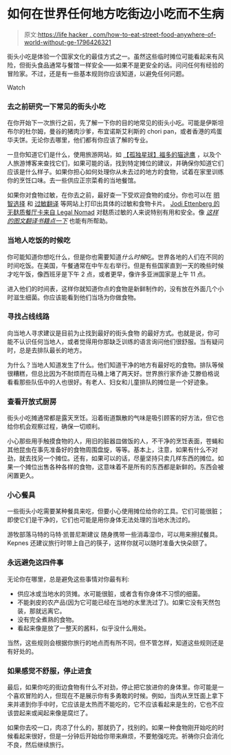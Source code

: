 # 如何在世界任何地方吃街边小吃而不生病

> 原文:[https://life hacker . com/how-to-eat-street-food-anywhere-of-world-without-ge-1796426321](https://lifehacker.com/how-to-eat-street-food-anywhere-in-the-world-without-ge-1796426321)

街头小吃是体验一个国家文化的最佳方式之一。虽然这些临时摊位可能看起来有风险，但街头食品通常与餐馆一样安全——如果不是更安全的话。问问任何有经验的冒险家。不过，还是有一些基本规则你应该知道，以避免任何问题。

Watch

### **去之前研究一下常见的街头小吃**

在你开始下一次旅行之前，先了解一下你的目的地常见的街头小吃。可能是伊斯坦布尔的杜尔姆，曼谷的猪肉沙爹，布宜诺斯艾利斯的 chori pan，或者香港的鸡蛋华夫饼。无论你去哪里，他们都有你应该了解的专业。

一旦你知道它们是什么，使用旅游网站，如 [【孤独星球】](http://www.lonelyplanet.com/)[福多的](http://www.fodors.com/)[猫途鹰](https://www.tripadvisor.com/) ，以及个人旅游博客来查找它们，如果可能的话，找到特定摊位的建议，并确保你知道它们应该是什么样子。如果你担心如何处理你从未去过的地方的食物，试着在家里训练你的烹饪口味。去一些供应正宗菜肴的当地餐馆。

如果你对食物过敏，在你去之前，最好查一下受欢迎食物的成分。你也可以在 [明智选择](http://www.selectwisely.com/) 和 [过敏翻译](https://www.allergytranslation.com/) 等网站上打印出具体的过敏和食物卡片。 [Jodi Ettenberg 的无麸质餐厅卡来自 Legal Nomad](http://www.legalnomads.com/gluten-free) 对麸质过敏的人来说特别有用和安全。像 [*这样的图文翻译书籍点一下*](https://www.amazon.com/gp/product/3980880273/?asc_campaign=InlineText&asc_refurl=https://lifehacker.com/how-to-eat-street-food-anywhere-in-the-world-without-ge-1796426321&asc_source=&tag=kinjalifehackerlink-20) 也能有所帮助。

### **当地人吃饭的时候吃**

你可能知道你想吃什么，但是你也需要知道*什么时候*吃。世界各地的人们在不同的时间吃饭。在美国，午餐通常在中午左右举行。但是有些国家直到一天的晚些时候才吃午饭，像西班牙是下午 2 点，或者更早，像许多亚洲国家是上午 11 点。

进入他们的时间表，这样你就知道你点的食物是新鲜制作的，没有放在外面几个小时滋生细菌。你应该能看到他们当场为你做食物。

### **寻找占线线路**

向当地人寻求建议是目前为止找到最好的街头食物 的最好方式。也就是说，你可能不认识任何当地人，或者觉得用你那缺乏训练的语言询问他们很舒服。当有疑问时，总是去排队最长的地方。

为什么？当地人知道发生了什么。他们知道干净的地方有最好吃的食物。排队等候很糟糕，但总比因为不耐烦而在马桶上堵了两天好。世界旅行家乔迪·艾滕伯格说 看看那些队伍中的人也很好。有老人、妇女和儿童排队的摊位是一个好迹象。

### **查看开放式厨房**

街头小吃摊通常都是露天烹饪。沿着街道飘散的气味是吸引顾客的好方法，但它也给你机会观察过程，确保一切顺利。

小心那些用手触摸食物的人，用旧的脏器皿做饭的人，不干净的烹饪表面，苍蝇和其他昆虫在事先准备好的食物周围盘旋，等等。基本上，注意，如果有什么不对劲，就去找另一个摊位。还有，如果可以的话，尽量坚持只卖几样东西的摊位。如果一个摊位出售各种各样的食物，这意味着不是所有的东西都是新鲜的。东西会被闲置更久。

### **小心餐具**

一些街头小吃需要某种餐具来吃，但要小心使用摊位给你的工具。它们可能很脏；即使它们是干净的，它们也可能是用你身体无法处理的当地水洗过的。

游牧部落马特的马特·凯普尼斯建议 随身携带一些消毒湿巾，可以用来擦拭餐具。Kepnes 还建议旅行时带上自己的筷子，这样你就可以随时准备大快朵颐了。

### **永远避免这四件事**

无论你在哪里，总是避免这些事情对你最有利:

*   供应冰或当地水的货摊。水可能很脏，或者含有你身体不习惯的细菌。
*   不能剥皮的农产品(因为它可能已经在当地的水里洗过了)。如果它没有天然包装，那就远离它。
*   没有完全煮熟的食物。
*   看起来像是放了一整天的酱料，似乎没什么用处。

当然，这些规则会根据你旅行的地点而有所不同，但不管怎样，知道这些规则还是有好处的。

### **如果感觉不舒服，停止进食**

最后，如果你吃的街边食物有什么不对劲，停止把它放进你的身体里。你可能是一个喜欢冒险的人，但现在不是展示你有多勇敢的时候。例如，当肉从烹饪面上拿下来并递到你手中时，它应该是太热而不能吃的，它不应该看起来是生的，它也不应该尝起来或闻起来像是腐烂了。

如果你去咬一口，肉凉了什么的，那就扔了，找别的。如果一种食物刚开始吃的时候看起来很好，但是一分钟后开始给你带来麻烦，不要勉强吃完。祈祷你只会消化不良，然后继续旅行。